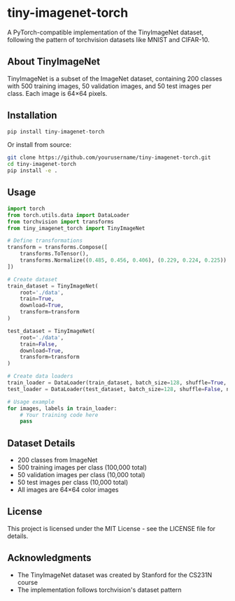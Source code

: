 # tiny-imagenet-torch

A PyTorch-compatible implementation of the TinyImageNet dataset, following the pattern of torchvision datasets like MNIST and CIFAR-10.

## About TinyImageNet

TinyImageNet is a subset of the ImageNet dataset, containing 200 classes with 500 training images, 50 validation images, and 50 test images per class. Each image is 64×64 pixels.

## Installation

```bash
pip install tiny-imagenet-torch
```

Or install from source:

```bash
git clone https://github.com/yourusername/tiny-imagenet-torch.git
cd tiny-imagenet-torch
pip install -e .
```

## Usage

```python
import torch
from torch.utils.data import DataLoader
from torchvision import transforms
from tiny_imagenet_torch import TinyImageNet

# Define transformations
transform = transforms.Compose([
    transforms.ToTensor(),
    transforms.Normalize((0.485, 0.456, 0.406), (0.229, 0.224, 0.225))
])

# Create dataset
train_dataset = TinyImageNet(
    root='./data',
    train=True,
    download=True,
    transform=transform
)

test_dataset = TinyImageNet(
    root='./data',
    train=False,
    download=True,
    transform=transform
)

# Create data loaders
train_loader = DataLoader(train_dataset, batch_size=128, shuffle=True, num_workers=4)
test_loader = DataLoader(test_dataset, batch_size=128, shuffle=False, num_workers=4)

# Usage example
for images, labels in train_loader:
    # Your training code here
    pass
```

## Dataset Details

- 200 classes from ImageNet
- 500 training images per class (100,000 total)
- 50 validation images per class (10,000 total)
- 50 test images per class (10,000 total)
- All images are 64×64 color images

## License

This project is licensed under the MIT License - see the LICENSE file for details.

## Acknowledgments

- The TinyImageNet dataset was created by Stanford for the CS231N course
- The implementation follows torchvision's dataset pattern